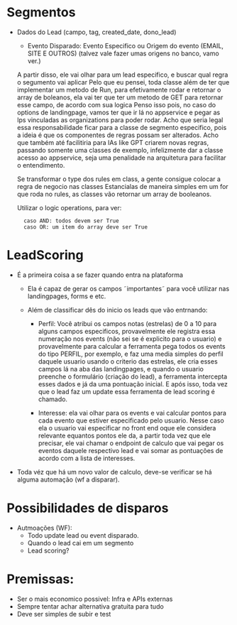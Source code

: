 # Segmentos

- Dados do Lead (campo, tag, created_date, dono_lead)

  - Evento Disparado:
    Evento Especifico ou Origem do evento (EMAIL, SITE E OUTROS) (talvez vale fazer umas origens no banco, vamo ver.)

  A partir disso, ele vai olhar para um lead especifico, e buscar qual regra o segumento vai aplicar
  Pelo que eu pensei, toda classe além de ter que implementar um metodo de Run, para efetivamente rodar e retornar o array de boleanos, ela vai ter que ter um metodo de GET para retornar esse campo, de acordo com sua logica
  Penso isso pois, no caso do options de landingpage, vamos ter que ir lá no appservice e pegar as lps vinculadas as organizations para poder rodar.
  Acho que seria legal essa responsabilidade ficar para a classe de segmento especifico, pois a ideia é que os componentes de regras possam ser alterados.
  Acho que também até facilitiria para IAs like GPT criarem novas regras, passando somente uma classes de exemplo, infelizmente dar a classe acesso ao appservice, seja uma penalidade na arquitetura para facilitar o entendimento.

  Se transformar o type dos rules em class, a gente consigue colocar a regra de negocio nas classes
  Estancialas de maneira simples em um for que roda no rules, as classes vão retornar um array de booleanos.

  Utilizar o logic operations, para ver:

        caso AND: todos devem ser True
        caso OR: um item do array deve ser True

# LeadScoring

- É a primeira coisa a se fazer quando entra na plataforma

  - Ela é capaz de gerar os campos ˜importantes˜ para você utilizar nas landingpages, forms e etc.
  - Além de classificar dês do inicio os leads que vão entrnando:

    - Perfil: Você atribui os campos notas (estrelas) de 0 a 10 para alguns campos especificos, provavelmente ele registra essa numeração nos events (não sei se é explicito para o usuario) e provavelmente para calcular a ferramenta pega todos os events do tipo PERFIL, por exemplo, e faz uma media simples do perfil daquele usuario usando o criterio das estrelas, ele cria esses campos lá na aba das landingpages, e quando o usuario preenche o formulário (criação do lead), a ferramenta intercepta esses dados e já da uma pontuação inicial. E após isso, toda vez que o lead faz um update essa ferramenta de lead scoring é chamado.

    - Interesse: ela vai olhar para os events e vai calcular pontos para cada evento que estiver especificado pelo usuario. Nesse caso ela o usuario vai especificar no front end oque ele considera relevante equantos pontos ele da, a partir toda vez que ele precisar, ele vai chamar o endpoint de calculo que vai pegar os eventos daquele respectivo lead e vai somar as pontuações de acordo com a lista de interesses.

- Toda véz que há um novo valor de calculo, deve-se verificar se há alguma automação (wf a disparar).

# Possibilidades de disparos

- Autmoações (WF):
  - Todo update lead ou event disparado.
  - Quando o lead cai em um segmento
  - Lead scoring?

# Premissas:

- Ser o mais economico possivel: Infra e APIs externas
- Sempre tentar achar alternativa gratuita para tudo
- Deve ser simples de subir e test
